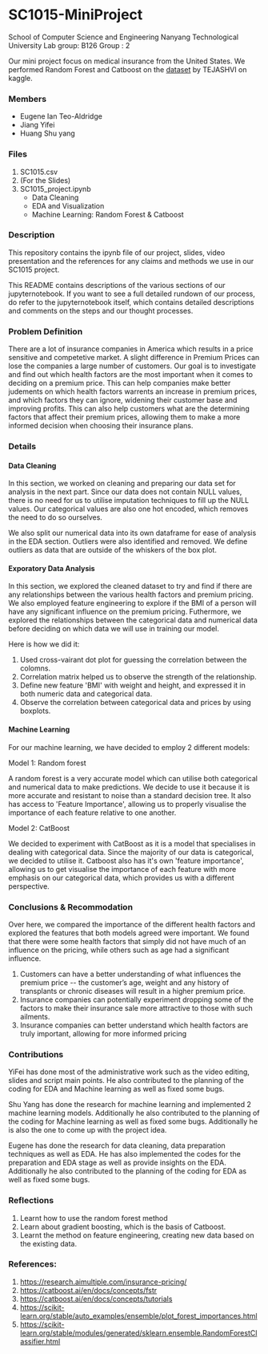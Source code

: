 # SC1015-MiniProject

School of Computer Science and Engineering
Nanyang Technological University
Lab group: B126
Group : 2

Our mini project focus on medical insurance from the United States. We performed Random Forest and Catboost on the [dataset](https://www.kaggle.com/datasets/tejashvi14/medical-insurance-premium-prediction) by TEJASHVI on kaggle.



### Members
- Eugene Ian Teo-Aldridge
- Jiang Yifei
- Huang Shu yang

### Files
1. SC1015.csv  
2. (For the Slides)
3. SC1015_project.ipynb
    - Data Cleaning  
    - EDA and Visualization  
    - Machine Learning: Random Forest & Catboost

### Description
This repository contains the ipynb file of our project, slides, video presentation and the references for any claims and methods we use in our SC1015 project. 

This README contains descriptions of the various sections of our jupyternotebook. If you want to see a full detailed rundown of our process, do refer to the jupyternotebook itself, which contains detailed descriptions and comments on the steps and our thought processes. 



### Problem Definition
There are a lot of insurance companies in America which results in a price sensitive and competetive market. A slight difference in Premium Prices can lose the companies a large number of customers. Our goal is to investigate and find out which health factors are the most important when it comes to deciding on a premium price. This can help companies make better judements on which health factors warrents an increase in premium prices, and which factors they can ignore, widening their customer base and improving profits. This can also help customers what are the determining factors that affect their premium prices, allowing them to make a more informed decision when choosing their insurance plans.

### Details
#### Data Cleaning
In this section, we worked on cleaning and preparing our data set for analysis in the next part. Since our data does not contain NULL values, there is no need for us to utilise imputation techniques to fill up the NULL values. Our categorical values are also one hot encoded, which removes the need to do so ourselves. 

We also split our numerical data into its own dataframe for ease of analysis in the EDA section. Outliers were also identified and removed. We define outliers as data that are outside of the whiskers of the box plot.
  

#### Exporatory Data Analysis
In this section, we explored the cleaned dataset to try and find if there are any relationships between the various health factors and premium pricing. We also employed feature engineering to explore if the BMI of a person will have any significant influence on the premium pricing. Futhermore, we explored the relationships between the categorical data and numerical data before deciding on which data we will use in training our model.

Here is how we did it:
  1. Used cross-vairant dot plot for guessing the correlation between the colomns.
  2. Correlation matrix helped us to observe the strength of the relationship.
  3. Define new feature 'BMI' with weight and height, and expressed it in both numeric data and categorical data. 
  4. Observe the correlation between categorical data and prices by using boxplots.  




#### Machine Learning
For our machine learning, we have decided to employ 2 different models:

Model 1: Random forest

A random forest is a very accurate model which can utilise both categorical and numerical data to make predictions. We decide to use it because it is more accurate and resistant to noise than a standard decision tree. It also has access to 'Feature Importance', allowing us to properly visualise the importance of each feature relative to one another.

Model 2: CatBoost

We decided to experiment with CatBoost as it is a model that specialises in dealing with categorical data. Since the majority of our data is categorical, we decided to utilise it. Catboost also has it's own 'feature importance', allowing us to get visualise the importance of each feature with more emphasis on our categorical data, which provides us with a different perspective.
   
   
### Conclusions & Recommodation
Over here, we compared the importance of the different health factors and explored the features that both models agreed were important. We found that there were some health factors that simply did not have much of an influence on the pricing, while others such as age had a significant influence. 

  1.  Customers can have a better understanding of what influences the premium price -- the customer’s age, weight and any history of transplants or chronic diseases will result in a higher premium price.
  2. Insurance companies can potentially experiment dropping some of the factors to make their insurance sale more attractive to those with such ailments.
  3. Insurance companies can better understand which health factors are truly important, allowing for more informed pricing

### Contributions 
YiFei has done most of the administrative work such as the video editing, slides and script main points. He also contributed to the planning of the coding for EDA and Machine learning as well as fixed some bugs. 

Shu Yang has done the research for machine learning and implemented 2 machine learning models. Additionally he also contributed to the planning of the coding for Machine learning as well as fixed some bugs. Additionally he is also the one to come up with the project idea.

Eugene has done the research for data cleaning, data preparation techniques as well as EDA. He has also implemented the codes for the preparation and EDA stage as well as provide insights on the EDA. Additionally he also contributed to the planning of the coding for EDA as well as fixed some bugs. 
 
 
### Reflections
  1. Learnt how to use the random forest method 
  2. Learn about gradient boosting, which is the basis of Catboost.
  3. Learnt the method on feature engineering, creating new data based on the existing data.

### References:
  1. https://research.aimultiple.com/insurance-pricing/
  2. https://catboost.ai/en/docs/concepts/fstr
  3. https://catboost.ai/en/docs/concepts/tutorials
  4. https://scikit-learn.org/stable/auto_examples/ensemble/plot_forest_importances.html
  5. https://scikit-learn.org/stable/modules/generated/sklearn.ensemble.RandomForestClassifier.html
